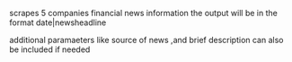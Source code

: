 scrapes 5 companies financial news information
the output will be in the format date|newsheadline

additional paramaeters like source of news ,and brief description can also be included if needed
